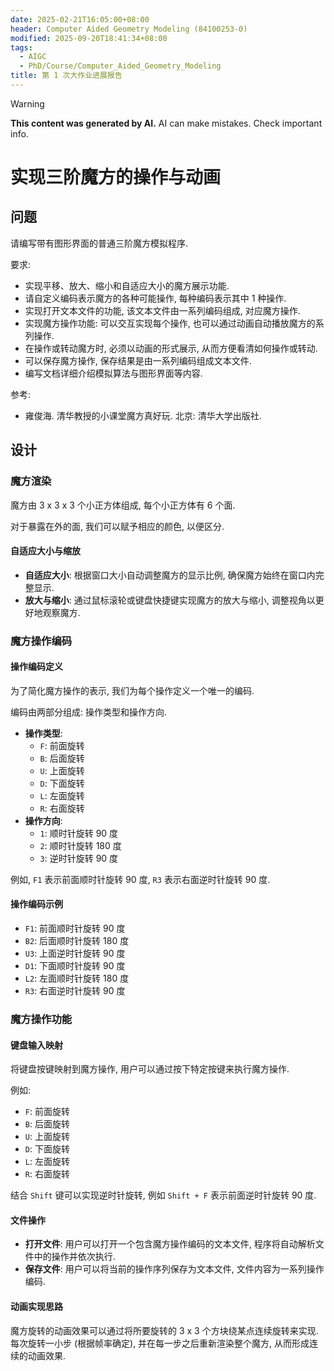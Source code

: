 ```yaml
---
date: 2025-02-21T16:05:00+08:00
header: Computer Aided Geometry Modeling (84100253-0)
modified: 2025-09-20T18:41:34+08:00
tags:
  - AIGC
  - PhD/Course/Computer_Aided_Geometry_Modeling
title: 第 1 次大作业进展报告
---
```


> [!WARNING]
> **This content was generated by AI.**
> AI can make mistakes. Check important info.

# 实现三阶魔方的操作与动画

## 问题

请编写带有图形界面的普通三阶魔方模拟程序.

要求:

- 实现平移、放大、缩小和自适应大小的魔方展示功能.
- 请自定义编码表示魔方的各种可能操作, 每种编码表示其中 1 种操作.
- 实现打开文本文件的功能, 该文本文件由一系列编码组成, 对应魔方操作.
- 实现魔方操作功能: 可以交互实现每个操作, 也可以通过动画自动播放魔方的系列操作.
- 在操作或转动魔方时, 必须以动画的形式展示, 从而方便看清如何操作或转动.
- 可以保存魔方操作, 保存结果是由一系列编码组成文本文件.
- 编写文档详细介绍模拟算法与图形界面等内容.

参考:

- 雍俊海. 清华教授的小课堂魔方真好玩. 北京: 清华大学出版社.

## 设计

### 魔方渲染

魔方由 3 x 3 x 3 个小正方体组成, 每个小正方体有 6 个面.

对于暴露在外的面, 我们可以赋予相应的颜色, 以便区分.

#### 自适应大小与缩放

- **自适应大小**: 根据窗口大小自动调整魔方的显示比例, 确保魔方始终在窗口内完整显示.
- **放大与缩小**: 通过鼠标滚轮或键盘快捷键实现魔方的放大与缩小, 调整视角以更好地观察魔方.

### 魔方操作编码

#### 操作编码定义

为了简化魔方操作的表示, 我们为每个操作定义一个唯一的编码.

编码由两部分组成: 操作类型和操作方向.

- **操作类型**:
  - `F`: 前面旋转
  - `B`: 后面旋转
  - `U`: 上面旋转
  - `D`: 下面旋转
  - `L`: 左面旋转
  - `R`: 右面旋转
- **操作方向**:
  - `1`: 顺时针旋转 90 度
  - `2`: 顺时针旋转 180 度
  - `3`: 逆时针旋转 90 度

例如, `F1` 表示前面顺时针旋转 90 度, `R3` 表示右面逆时针旋转 90 度.

#### 操作编码示例

- `F1`: 前面顺时针旋转 90 度
- `B2`: 后面顺时针旋转 180 度
- `U3`: 上面逆时针旋转 90 度
- `D1`: 下面顺时针旋转 90 度
- `L2`: 左面顺时针旋转 180 度
- `R3`: 右面逆时针旋转 90 度

### 魔方操作功能

#### 键盘输入映射

将键盘按键映射到魔方操作, 用户可以通过按下特定按键来执行魔方操作.

例如:

- `F`: 前面旋转
- `B`: 后面旋转
- `U`: 上面旋转
- `D`: 下面旋转
- `L`: 左面旋转
- `R`: 右面旋转

结合 `Shift` 键可以实现逆时针旋转, 例如 `Shift + F` 表示前面逆时针旋转 90 度.

#### 文件操作

- **打开文件**: 用户可以打开一个包含魔方操作编码的文本文件, 程序将自动解析文件中的操作并依次执行.
- **保存文件**: 用户可以将当前的操作序列保存为文本文件, 文件内容为一系列操作编码.

#### 动画实现思路

魔方旋转的动画效果可以通过将所要旋转的 3 x 3 个方块绕某点连续旋转来实现. 每次旋转一小步 (根据帧率确定), 并在每一步之后重新渲染整个魔方, 从而形成连续的动画效果.
